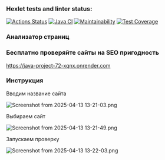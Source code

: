 ### Hexlet tests and linter status:
[![Actions Status](https://github.com/Neksus87/java-project-72/actions/workflows/hexlet-check.yml/badge.svg)](https://github.com/Neksus87/java-project-72/actions)
[![Java CI](https://github.com/Neksus87/java-project-72/actions/workflows/main.yml/badge.svg)](https://github.com/Neksus87/java-project-72/actions/workflows/main.yml)
[![Maintainability](https://api.codeclimate.com/v1/badges/f4cc07c14afea189ac03/maintainability)](https://codeclimate.com/github/Neksus87/java-project-72/maintainability)
[![Test Coverage](https://api.codeclimate.com/v1/badges/f4cc07c14afea189ac03/test_coverage)](https://codeclimate.com/github/Neksus87/java-project-72/test_coverage)

### Анализатор страниц
### Бесплатно проверяйте сайты на SEO пригодность
https://java-project-72-xqnx.onrender.com

### Инструкция

Вводим название сайта

![Screenshot from 2025-04-13 13-21-03.png](../Pictures/Screenshots/Screenshot%20from%202025-04-13%2013-21-03.png)

Выбираем сайт

![Screenshot from 2025-04-13 13-21-49.png](../Pictures/Screenshots/Screenshot%20from%202025-04-13%2013-21-49.png)

Запускаем проверку

![Screenshot from 2025-04-13 13-22-03.png](../Pictures/Screenshots/Screenshot%20from%202025-04-13%2013-22-03.png)

